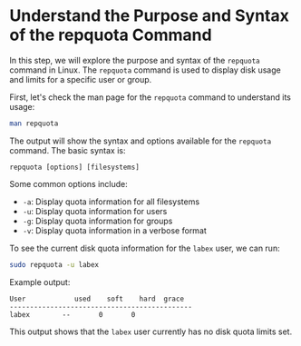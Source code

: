 # Understand the Purpose and Syntax of the repquota Command

In this step, we will explore the purpose and syntax of the `repquota` command in Linux. The `repquota` command is used to display disk usage and limits for a specific user or group.

First, let's check the man page for the `repquota` command to understand its usage:

```bash
man repquota
```

The output will show the syntax and options available for the `repquota` command. The basic syntax is:

```
repquota [options] [filesystems]
```

Some common options include:

- `-a`: Display quota information for all filesystems
- `-u`: Display quota information for users
- `-g`: Display quota information for groups
- `-v`: Display quota information in a verbose format

To see the current disk quota information for the `labex` user, we can run:

```bash
sudo repquota -u labex
```

Example output:

```
User            used    soft    hard  grace
---------------------------------------------
labex        --       0       0
```

This output shows that the `labex` user currently has no disk quota limits set.
